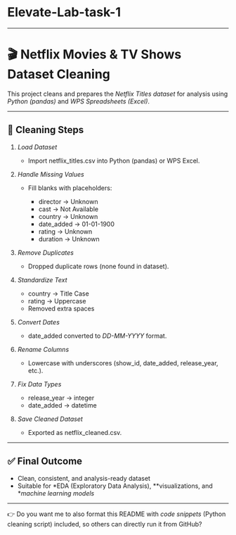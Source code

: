 # Elevate-Lab-task-1


---

# 🎬 Netflix Movies & TV Shows Dataset Cleaning

This project cleans and prepares the *Netflix Titles dataset* for analysis using *Python (pandas)* and *WPS Spreadsheets (Excel)*.

---

## 📌 Cleaning Steps

1. *Load Dataset*

   * Import netflix_titles.csv into Python (pandas) or WPS Excel.

2. *Handle Missing Values*

   * Fill blanks with placeholders:

     * director → Unknown
     * cast → Not Available
     * country → Unknown
     * date_added → 01-01-1900
     * rating → Unknown
     * duration → Unknown

3. *Remove Duplicates*

   * Dropped duplicate rows (none found in dataset).

4. *Standardize Text*

   * country → Title Case
   * rating → Uppercase
   * Removed extra spaces

5. *Convert Dates*

   * date_added converted to *DD-MM-YYYY* format.

6. *Rename Columns*

   * Lowercase with underscores (show_id, date_added, release_year, etc.).

7. *Fix Data Types*

   * release_year → integer
   * date_added → datetime

8. *Save Cleaned Dataset*

   * Exported as netflix_cleaned.csv.

---

## ✅ Final Outcome

* Clean, consistent, and analysis-ready dataset
* Suitable for *EDA (Exploratory Data Analysis), **visualizations, and **machine learning models*

---

👉 Do you want me to also format this README with *code snippets* (Python cleaning script) included, so others can directly run it from GitHub?
